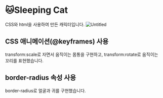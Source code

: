 # 🐱Sleeping Cat

CSS와 html을 사용하여 만든 캐릭터입니다.
![Untitled](https://user-images.githubusercontent.com/90305737/163216333-5c2b91f9-248a-404c-8720-8d2c9f4ba609.png)


## CSS 애니메이션(@keyframes) 사용

transform:scale로 자면서 움직이는 몸통을 구현하고, transform:rotate로 움직이는 꼬리를 표현했습니다.

## border-radius 속성 사용

border-radius로 얼굴과 귀를 구현했습니다.
